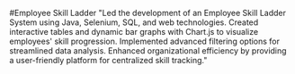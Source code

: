 #Employee Skill Ladder
"Led the development of an Employee Skill Ladder System using Java, Selenium, SQL, and web technologies. Created interactive tables and dynamic bar graphs with Chart.js to visualize employees' skill progression. Implemented advanced filtering options for streamlined data analysis. Enhanced organizational efficiency by providing a user-friendly platform for centralized skill tracking."
